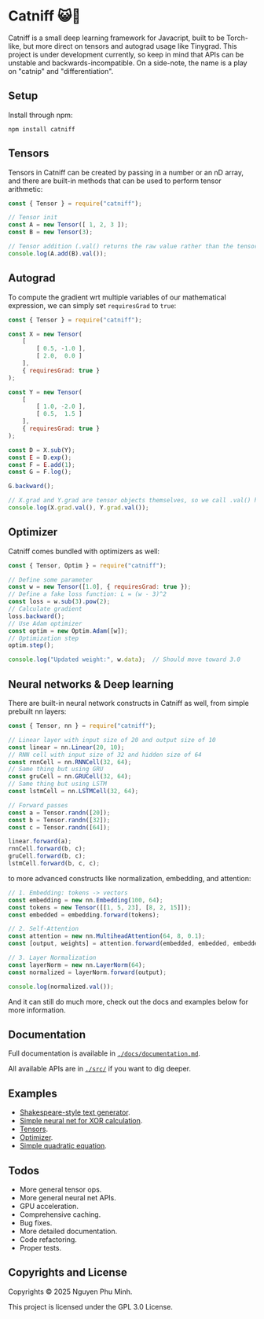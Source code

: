 # Catniff 😺🌿

Catniff is a small deep learning framework for Javacript, built to be Torch-like, but more direct on tensors and autograd usage like Tinygrad. This project is under development currently, so keep in mind that APIs can be unstable and backwards-incompatible. On a side-note, the name is a play on "catnip" and "differentiation".

## Setup

Install through npm:
```
npm install catniff
```

## Tensors

Tensors in Catniff can be created by passing in a number or an nD array, and there are built-in methods that can be used to perform tensor arithmetic:
```js
const { Tensor } = require("catniff");

// Tensor init
const A = new Tensor([ 1, 2, 3 ]);
const B = new Tensor(3);

// Tensor addition (.val() returns the raw value rather than the tensor object)
console.log(A.add(B).val());
```

## Autograd

To compute the gradient wrt multiple variables of our mathematical expression, we can simply set `requiresGrad` to `true`:
```js
const { Tensor } = require("catniff");

const X = new Tensor(
    [
        [ 0.5, -1.0 ],
        [ 2.0,  0.0 ]
    ],
    { requiresGrad: true }
);

const Y = new Tensor(
    [
        [ 1.0, -2.0 ],
        [ 0.5,  1.5 ]
    ],
    { requiresGrad: true }
);

const D = X.sub(Y);
const E = D.exp();
const F = E.add(1);
const G = F.log();

G.backward();

// X.grad and Y.grad are tensor objects themselves, so we call .val() here to see their raw values
console.log(X.grad.val(), Y.grad.val());
```

## Optimizer

Catniff comes bundled with optimizers as well:
```js
const { Tensor, Optim } = require("catniff");

// Define some parameter
const w = new Tensor([1.0], { requiresGrad: true });
// Define a fake loss function: L = (w - 3)^2
const loss = w.sub(3).pow(2);
// Calculate gradient
loss.backward();
// Use Adam optimizer
const optim = new Optim.Adam([w]);
// Optimization step
optim.step();

console.log("Updated weight:", w.data);  // Should move toward 3.0
```

## Neural networks & Deep learning

There are built-in neural network constructs in Catniff as well, from simple prebuilt nn layers:
```js
const { Tensor, nn } = require("catniff");

// Linear layer with input size of 20 and output size of 10
const linear = nn.Linear(20, 10);
// RNN cell with input size of 32 and hidden size of 64
const rnnCell = nn.RNNCell(32, 64);
// Same thing but using GRU
const gruCell = nn.GRUCell(32, 64);
// Same thing but using LSTM
const lstmCell = nn.LSTMCell(32, 64);

// Forward passes
const a = Tensor.randn([20]);
const b = Tensor.randn([32]);
const c = Tensor.randn([64]);

linear.forward(a);
rnnCell.forward(b, c);
gruCell.forward(b, c);
lstmCell.forward(b, c, c);
```

to more advanced constructs like normalization, embedding, and attention:
```js
// 1. Embedding: tokens -> vectors
const embedding = new nn.Embedding(100, 64);
const tokens = new Tensor([[1, 5, 23], [8, 2, 15]]);
const embedded = embedding.forward(tokens);

// 2. Self-Attention
const attention = new nn.MultiheadAttention(64, 8, 0.1);
const [output, weights] = attention.forward(embedded, embedded, embedded);

// 3. Layer Normalization
const layerNorm = new nn.LayerNorm(64);
const normalized = layerNorm.forward(output);

console.log(normalized.val());
```

And it can still do much more, check out the docs and examples below for more information.

## Documentation

Full documentation is available in [`./docs/documentation.md`](./docs/documentation.md).

All available APIs are in [`./src/`](./src/) if you want to dig deeper.

## Examples

* [Shakespeare-style text generator](https://github.com/nguyenphuminh/shakespeare-lm).
* [Simple neural net for XOR calculation](./examples/xornet.js).
* [Tensors](./examples/tensors.js).
* [Optimizer](./examples/optim.js).
* [Simple quadratic equation](./examples/quadratic.js).

## Todos

* More general tensor ops.
* More general neural net APIs.
* GPU acceleration.
* Comprehensive caching.
* Bug fixes.
* More detailed documentation.
* Code refactoring.
* Proper tests.

## Copyrights and License

Copyrights © 2025 Nguyen Phu Minh.

This project is licensed under the GPL 3.0 License.
